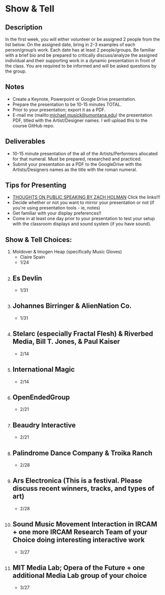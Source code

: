 # Show & Tell


## Description

In the first week, you will either volunteer or be assigned 2 people from the list below. On the assigned date, bring in 2-3 examples of each person/group’s work. Each date has at least 2 people/groups. Be familiar with a brief bio and be prepared to critically discuss/analyze the assigned individual and their supporting work in a dynamic presentation in front of the class. You are required to be informed and will be asked questions by the group.



## Notes

- Create a Keynote, Powerpoint or Google Drive presentation.
- Prepare the presentation to be 10-15 minutes TOTAL.
- Prior to your presentation; export it as a PDF.
- E-mail me (mailto:michael.musick@umontana.edu) the presentation PDF, titled with the Artist/Designer names. I will upload this to the course GitHub repo.


## Deliverables

- 10-15 minute presentation of the all of the Artists/Performers allocated for that numeral. Must be prepared, researched and practiced.
- Submit your presentation as a PDF to the GoogleDrive with the Artists/Designers names as the title with the roman numeral.


## Tips for Presenting

- [THOUGHTS ON PUBLIC SPEAKING BY ZACH HOLMAN](http://speaking.io/) Click the links!!!
- Decide whether or not you want to mirror your presentation or not (if you're using presentation tools - ie, notes)
- Get familiar with your display preferences!!
- Come in at least one day prior to your presentation to test your setup with the classroom displays and sound system (if you have sound).


## Show & Tell Choices:

<!--
- Robert Rowe & Arne Eigenfeldt
    -
    - 1/23
- Philippe Pasquier & Ollie Bown
    -
    - 1/28
- Al Biles & Francois Pachet
    -
    - 2/20
- Pauline Oliveros & Sam Pluta
    -
    - 1/31
-->

1. Moldover & Imogen Heap (specifically Music Gloves)
    - Claire Spain
    - 1/24
2. Es Devlin
    -
    - 1/31
3. Johannes Birringer & AlienNation Co.
    -
    - 1/31
4. Stelarc (especially Fractal Flesh) & Riverbed Media, Bill T. Jones, & Paul Kaiser
    -
    - 2/14
5. International Magic
    -
    - 2/14
6. OpenEndedGroup
    -
    - 2/21
7. Beaudry Interactive
    -
    - 2/21
8. Palindrome Dance Company & Troika Ranch
    -
    - 2/28
9. Ars Electronica (This is a festival. Please discuss recent winners, tracks, and types of art)
    -
    - 2/28
10. Sound Music Movement Interaction in IRCAM + one more IRCAM Research Team of your Choice doing interesting interactive work
    -
    - 3/27
11. MIT Media Lab; Opera of the Future + one additional Media Lab group of your choice
    -
    - 3/27

